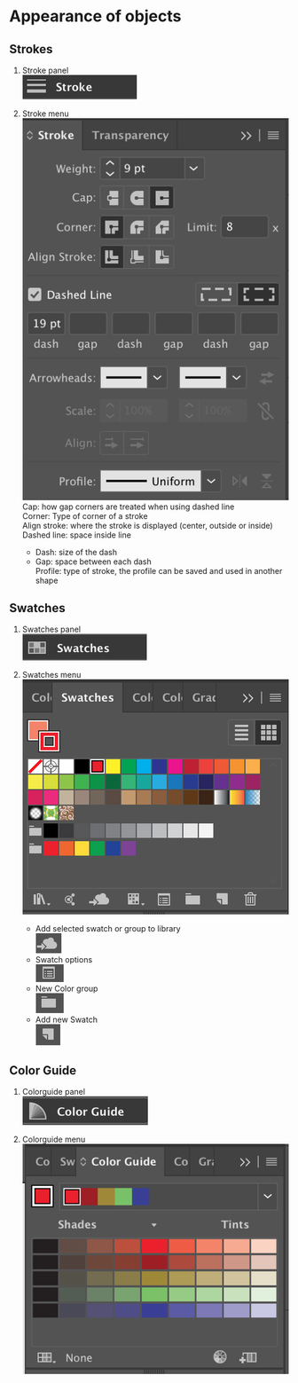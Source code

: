 # Appearance of objects

## Strokes
1. Stroke panel  
![alt-text](https://github.com/EmilioJeldes/Illustrator-Basics-Udemy/blob/master/imgs/appearance/stroke/stroke-panel.png "stroke panel")  

2. Stroke menu  
![alt-text](https://github.com/EmilioJeldes/Illustrator-Basics-Udemy/blob/master/imgs/appearance/stroke/stroke-menu.png "stroke panel")  
Cap: how gap corners are treated when using dashed line  
Corner: Type of corner of a stroke  
Align stroke: where the stroke is displayed (center, outside or inside)  
Dashed line: space inside line  
	- Dash: size of the dash  
	- Gap: space between each dash  
Profile: type of stroke, the profile can be saved and used in another shape  


## Swatches
1. Swatches panel  
![alt-text](https://github.com/EmilioJeldes/Illustrator-Basics-Udemy/blob/master/imgs/appearance/swatch/swatches-panel.png "swatches panel")  

2. Swatches menu  
![alt-text](https://github.com/EmilioJeldes/Illustrator-Basics-Udemy/blob/master/imgs/appearance/swatch/swatches-menu.png "swatches menu")  
	- Add selected swatch or group to library  
	![alt-text](https://github.com/EmilioJeldes/Illustrator-Basics-Udemy/blob/master/imgs/appearance/swatch/swatches-library.png "add swatches library")  
	- Swatch options  
	![alt-text](https://github.com/EmilioJeldes/Illustrator-Basics-Udemy/blob/master/imgs/appearance/swatch/swatches-options.png "swatches options")  
	- New Color group  
	![alt-text](https://github.com/EmilioJeldes/Illustrator-Basics-Udemy/blob/master/imgs/appearance/swatch/swatches-group.png "add color group")  
	- Add new Swatch  
	![alt-text](https://github.com/EmilioJeldes/Illustrator-Basics-Udemy/blob/master/imgs/appearance/swatch/swatches-add.png "add swatches")   


## Color Guide
1. Colorguide panel  
![alt-text](https://github.com/EmilioJeldes/Illustrator-Basics-Udemy/blob/master/imgs/appearance/colorguide/colorguide-panel.png "colorguide panel")  

2. Colorguide menu  
![alt-text](https://github.com/EmilioJeldes/Illustrator-Basics-Udemy/blob/master/imgs/appearance/colorguide/colorguide-menu.png "colorguide menu")  